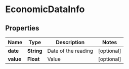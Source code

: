 

# EconomicDataInfo


## Properties

| Name | Type | Description | Notes |
|------------ | ------------- | ------------- | -------------|
|**date** | **String** | Date of the reading |  [optional] |
|**value** | **Float** | Value |  [optional] |



